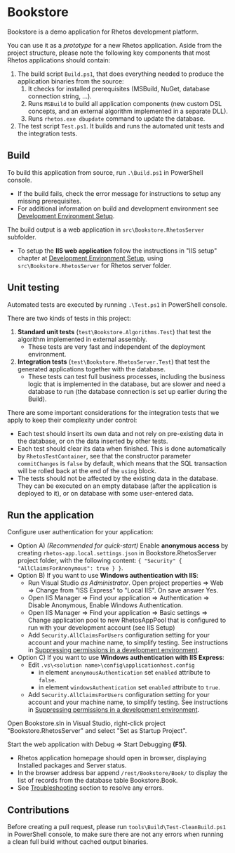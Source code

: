 # Bookstore

Bookstore is a demo application for Rhetos development platform.

You can use it as a *prototype* for a new Rhetos application.
Aside from the project structure, please note the following key components that
most Rhetos applications should contain:

1. The build script `Build.ps1`, that does everything needed to produce the application binaries from the source:
   1. It checks for installed prerequisites (MSBuild, NuGet, database connection string, ...).
   2. Runs `MSBuild` to build all application components (new custom DSL concepts,
      and an external algorithm implemented in a separate DLL).
   3. Runs `rhetos.exe dbupdate` command to update the database.
2. The test script `Test.ps1`. It builds and runs the automated unit tests and the integration tests.

## Build

To build this application from source, run `.\Build.ps1` in PowerShell console.

* If the build fails, check the error message for instructions to setup any missing prerequisites.
* For additional information on build and development environment see
  [Development Environment Setup](https://github.com/Rhetos/Rhetos/wiki/Development-Environment-Setup).

The build output is a web application in `src\Bookstore.RhetosServer` subfolder.

* To setup the **IIS web application** follow the instructions in "IIS setup" chapter at
  [Development Environment Setup](https://github.com/Rhetos/Rhetos/wiki/Development-Environment-Setup),
  using `src\Bookstore.RhetosServer` for Rhetos server folder.

## Unit testing

Automated tests are executed by running `.\Test.ps1` in PowerShell console.

There are two kinds of tests in this project:

1. **Standard unit tests** (`test\Bookstore.Algorithms.Test`)
   that test the algorithm implemented in external assembly.
    * These tests are very fast and independent of the deployment environment.
2. **Integration tests** (`test\Bookstore.RhetosServer.Test`)
   that test the generated applications together with the database.
    * These tests can test full business processes, including the business logic
      that is implemented in the database, but are slower and need a database to run
      (the database connection is set up earlier during the Build).

There are some important considerations for the integration tests
that we apply to keep their complexity under control:

* Each test should insert its own data and not rely on pre-existing data in the database,
  or on the data inserted by other tests.
* Each test should clear its data when finished.
  This is done automatically by `RhetosTestContainer`,
  see that the constructor parameter `commitChanges` is `false` by default,
  which means that the SQL transaction will be rolled back at the end of the `using` block.
* The tests should not be affected by the existing data in the database.
  They can be executed on an empty database (after the application is deployed to it),
  or on database with some user-entered data.

## Run the application

Configure user authentication for your application:

* Option A) *(Recommended for quick-start)* Enable **anonymous access** by creating
 `rhetos-app.local.settings.json` in Bookstore.RhetosServer project folder, with the following content:
 `{ "Security" { "AllClaimsForAnonymous": true } }`.
* Option B) If you want to use **Windows authentication with IIS**:
  * Run Visual Studio *as Administrator*. Open project properties => Web => Change from "ISS Express" to "Local IIS". On save answer Yes.
  * Open IIS Manager => Find your application => Authentication => Disable Anonymous, Enable Windows Authentication.
  * Open IIS Manager => Find your application => Basic settings => Change application pool to new RhetosAppPool that is configured to run with your development account (see IIS Setup)
  * Add `Security.AllClaimsForUsers` configuration setting for your account and your
    machine name, to simplify testing. See instructions in
    [Suppressing permissions in a development environment](Basic-permissions#suppressing-permissions-in-a-development-environment).
* Option C) If you want to use **Windows authentication with IIS Express**:
  * Edit `.vs\<solution name>\config\applicationhost.config`
    * in element `anonymousAuthentication` set `enabled` attribute to `false`.
    * in element `windowsAuthentication` set `enabled` attribute to `true`.
  * Add `Security.AllClaimsForUsers` configuration setting for your account and your
    machine name, to simplify testing. See instructions in
    [Suppressing permissions in a development environment](Basic-permissions#suppressing-permissions-in-a-development-environment).

Open Bookstore.sln in Visual Studio, right-click project "Bookstore.RhetosServer" and select "Set as Startup Project".

Start the web application with Debug => Start Debugging **(F5)**.

* Rhetos application homepage should open in browser, displaying Installed packages and Server status.
* In the browser address bar append `/rest/Bookstore/Book/` to display the list of records from the database table Bookstore.Book.
* See [Troubleshooting](https://github.com/Rhetos/Rhetos/wiki/Creating-new-WCF-Rhetos-application#troubleshooting) section to resolve any errors.

## Contributions

Before creating a pull request, please run `tools\Build\Test-CleanBuild.ps1` in PowerShell console,
to make sure there are not any errors when running a clean full build without cached output binaries.
